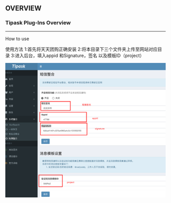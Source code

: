 ## OVERVIEW

### Tipask Plug-Ins Overview

------

How to use

使用方法
    1:首先将天天团购正确安装
    2:将本目录下三个文件夹上传至网站对应目录
    3:进入后台，填入appid 和Signature，签名 以及模板ID（project）

![Submail](./markdown/1.png)